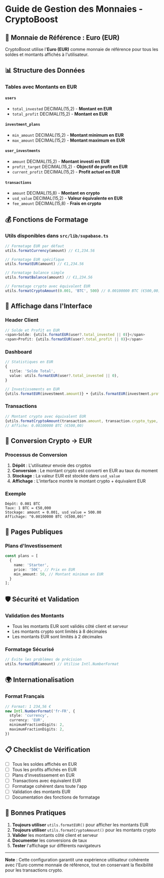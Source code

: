 # Guide de Gestion des Monnaies - CryptoBoost

## 🎯 **Monnaie de Référence : Euro (EUR)**

CryptoBoost utilise l'**Euro (EUR)** comme monnaie de référence pour tous les soldes et montants affichés à l'utilisateur.

## 📊 **Structure des Données**

### **Tables avec Montants en EUR**

#### `users`
- `total_invested` DECIMAL(15,2) - **Montant en EUR**
- `total_profit` DECIMAL(15,2) - **Montant en EUR**

#### `investment_plans`
- `min_amount` DECIMAL(15,2) - **Montant minimum en EUR**
- `max_amount` DECIMAL(15,2) - **Montant maximum en EUR**

#### `user_investments`
- `amount` DECIMAL(15,2) - **Montant investi en EUR**
- `profit_target` DECIMAL(15,2) - **Objectif de profit en EUR**
- `current_profit` DECIMAL(15,2) - **Profit actuel en EUR**

#### `transactions`
- `amount` DECIMAL(15,8) - **Montant en crypto**
- `usd_value` DECIMAL(15,2) - **Valeur équivalente en EUR**
- `fee_amount` DECIMAL(15,8) - **Frais en crypto**

## 💰 **Fonctions de Formatage**

### **Utils disponibles dans `src/lib/supabase.ts`**

```typescript
// Formatage EUR par défaut
utils.formatCurrency(amount) // €1,234.56

// Formatage EUR spécifique
utils.formatEUR(amount) // €1,234.56

// Formatage balance simple
utils.formatBalance(amount) // €1,234.56

// Formatage crypto avec équivalent EUR
utils.formatCryptoAmount(0.001, 'BTC', 500) // 0.00100000 BTC (€500,00)
```

## 🎨 **Affichage dans l'Interface**

### **Header Client**
```typescript
// Solde et Profit en EUR
<span>Solde: {utils.formatEUR(user?.total_invested || 0)}</span>
<span>Profit: {utils.formatEUR(user?.total_profit || 0)}</span>
```

### **Dashboard**
```typescript
// Statistiques en EUR
{
  title: 'Solde Total',
  value: utils.formatEUR(user?.total_invested || 0),
}

// Investissements en EUR
{utils.formatEUR(investment.amount)} • {utils.formatEUR(investment.profit_target)} cible
```

### **Transactions**
```typescript
// Montant crypto avec équivalent EUR
{utils.formatCryptoAmount(transaction.amount, transaction.crypto_type, transaction.usd_value)}
// Affiche: 0.00100000 BTC (€500,00)
```

## 🔄 **Conversion Crypto → EUR**

### **Processus de Conversion**

1. **Dépôt** : L'utilisateur envoie des cryptos
2. **Conversion** : Le montant crypto est converti en EUR au taux du moment
3. **Stockage** : La valeur EUR est stockée dans `usd_value`
4. **Affichage** : L'interface montre le montant crypto + équivalent EUR

### **Exemple**
```
Dépôt: 0.001 BTC
Taux: 1 BTC = €50,000
Stockage: amount = 0.001, usd_value = 500.00
Affichage: "0.00100000 BTC (€500,00)"
```

## 📱 **Pages Publiques**

### **Plans d'Investissement**
```typescript
const plans = [
  {
    name: 'Starter',
    price: '50€', // Prix en EUR
    min_amount: 50, // Montant minimum en EUR
  }
];
```

## 🛡️ **Sécurité et Validation**

### **Validation des Montants**
- Tous les montants EUR sont validés côté client et serveur
- Les montants crypto sont limités à 8 décimales
- Les montants EUR sont limités à 2 décimales

### **Formatage Sécurisé**
```typescript
// Évite les problèmes de précision
utils.formatEUR(amount) // Utilise Intl.NumberFormat
```

## 🌍 **Internationalisation**

### **Format Français**
```typescript
// Format: 1 234,56 €
new Intl.NumberFormat('fr-FR', {
  style: 'currency',
  currency: 'EUR',
  minimumFractionDigits: 2,
  maximumFractionDigits: 2,
})
```

## 📋 **Checklist de Vérification**

- [ ] Tous les soldes affichés en EUR
- [ ] Tous les profits affichés en EUR
- [ ] Plans d'investissement en EUR
- [ ] Transactions avec équivalent EUR
- [ ] Formatage cohérent dans toute l'app
- [ ] Validation des montants EUR
- [ ] Documentation des fonctions de formatage

## 🚀 **Bonnes Pratiques**

1. **Toujours utiliser** `utils.formatEUR()` pour afficher les montants EUR
2. **Toujours utiliser** `utils.formatCryptoAmount()` pour les montants crypto
3. **Valider** les montants côté client et serveur
4. **Documenter** les conversions de taux
5. **Tester** l'affichage sur différents navigateurs

---

**Note** : Cette configuration garantit une expérience utilisateur cohérente avec l'Euro comme monnaie de référence, tout en conservant la flexibilité pour les transactions crypto. 